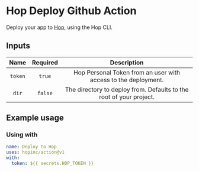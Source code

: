 # Hop Deploy Github Action

Deploy your app to [Hop](https://hop.io), using the Hop CLI.

## Inputs

|  Name   | Required |                             Description                             |
| :-----: | :------: | :-----------------------------------------------------------------: |
| `token` |  `true`  |   Hop Personal Token from an user with access to the deployment.    |
|  `dir`  | `false`  | The directory to deploy from. Defaults to the root of your project. |

## Example usage

### Using with

```yaml
name: Deploy to Hop
uses: hopinc/action@v1
with:
  token: ${{ secrets.HOP_TOKEN }}
```
